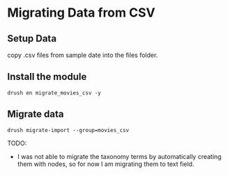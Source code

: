 # Migrating Data from CSV

## Setup Data
copy .csv files from sample date into the files folder.

## Install the module
```drush en migrate_movies_csv -y```

## Migrate data
```drush migrate-import --group=movies_csv```


TODO:
- I was not able to migrate the taxonomy terms by automatically creating them with nodes, so for now I am migrating them
to text field.